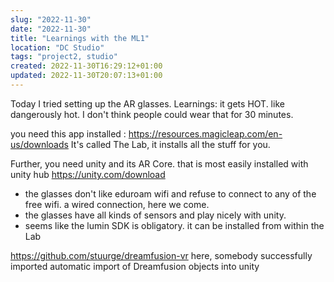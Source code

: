 ```yaml
---
slug: "2022-11-30"
date: "2022-11-30"
title: "Learnings with the ML1"
location: "DC Studio"
tags: "project2, studio"
created: 2022-11-30T16:29:12+01:00
updated: 2022-11-30T20:07:13+01:00
---
```


Today I tried setting up the
AR glasses.
Learnings:
it gets HOT. like dangerously hot. I don't think people could wear that for 30 minutes.

you need this app installed :
https://resources.magicleap.com/en-us/downloads
It's called The Lab, it installs all the stuff for you.

Further, you need unity and its AR Core.
that is most easily installed with unity hub
https://unity.com/download

- the glasses don't like eduroam wifi and refuse to connect to any of the free wifi. a wired connection, here we come.
- the glasses have all kinds of sensors and play nicely with unity.
- seems like the lumin SDK is obligatory. it can be installed from within the Lab


https://github.com/stuurge/dreamfusion-vr
here, somebody successfully imported automatic import of Dreamfusion objects into unity
